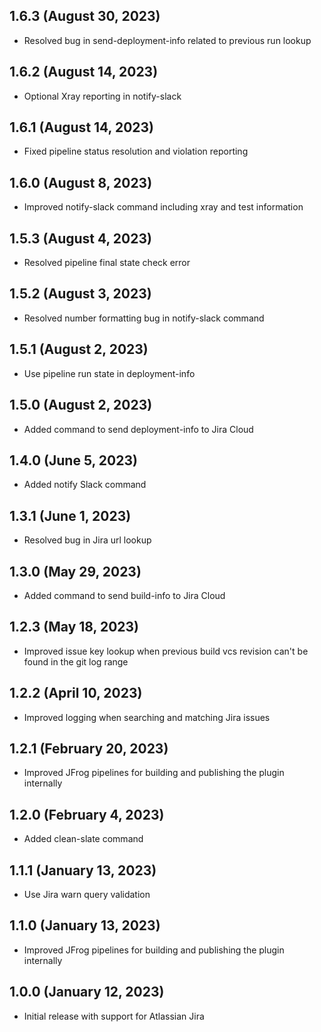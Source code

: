 ## 1.6.3 (August 30, 2023)
- Resolved bug in send-deployment-info related to previous run lookup

## 1.6.2 (August 14, 2023)
- Optional Xray reporting in notify-slack

## 1.6.1 (August 14, 2023)
- Fixed pipeline status resolution and violation reporting

## 1.6.0 (August 8, 2023)
- Improved notify-slack command including xray and test information 

## 1.5.3 (August 4, 2023)
- Resolved pipeline final state check error

## 1.5.2 (August 3, 2023)
- Resolved number formatting bug in notify-slack command

## 1.5.1 (August 2, 2023)
- Use pipeline run state in deployment-info

## 1.5.0 (August 2, 2023)
- Added command to send deployment-info to Jira Cloud

## 1.4.0 (June 5, 2023)
- Added notify Slack command

## 1.3.1 (June 1, 2023)
- Resolved bug in Jira url lookup

## 1.3.0 (May 29, 2023)
- Added command to send build-info to Jira Cloud

## 1.2.3 (May 18, 2023)
- Improved issue key lookup when previous build vcs revision can't be found in the git log range

## 1.2.2 (April 10, 2023)
- Improved logging when searching and matching Jira issues

## 1.2.1 (February 20, 2023)
- Improved JFrog pipelines for building and publishing the plugin internally

## 1.2.0 (February 4, 2023)
- Added clean-slate command

## 1.1.1 (January 13, 2023)
- Use Jira warn query validation

## 1.1.0 (January 13, 2023)
- Improved JFrog pipelines for building and publishing the plugin internally

## 1.0.0 (January 12, 2023)
- Initial release with support for Atlassian Jira
